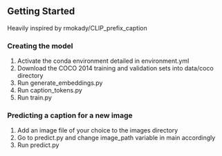 ## Getting Started

Heavily inspired by rmokady/CLIP_prefix_caption

### Creating the model

1) Activate the conda environment detailed in environment.yml 
2) Download the COCO 2014 training and validation sets into data/coco directory 
3) Run generate_embeddings.py 
4) Run caption_tokens.py 
5) Run train.py

### Predicting a caption for a new image

1) Add an image file of your choice to the images directory
2) Go to predict.py and change image_path variable in main accordingly
3) Run predict.py
